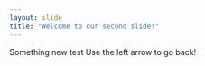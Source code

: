 ```yaml
---
layout: slide
title: "Welcome to our second slide!"
---
```

Something new test
Use the left arrow to go back!
